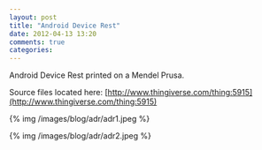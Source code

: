 ```yaml
---
layout: post
title: "Android Device Rest"
date: 2012-04-13 13:20
comments: true
categories: 
---
```


Android Device Rest printed on a Mendel Prusa.  

Source files located here: [http://www.thingiverse.com/thing:5915](http://www.thingiverse.com/thing:5915)

{% img /images/blog/adr/adr1.jpeg %}

{% img /images/blog/adr/adr2.jpeg %}